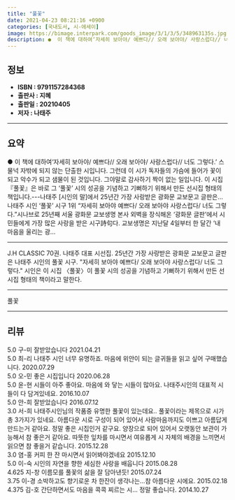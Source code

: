 ```yaml
---
title: "풀꽃"
date: 2021-04-23 08:21:16 +0900
categories: [국내도서, 시-에세이]
image: https://bimage.interpark.com/goods_image/3/1/3/5/348963135s.jpg
description: ●  이 책에 대하여‘자세히 보아야/ 예쁘다// 오래 보아야/ 사랑스럽다// 너도 그렇다.’ 스물넉 자밖에 되지 않는 단출한 시입니다. 그런데 이 시가 독자들의 가슴에 들어가 꽃이 되고 악수가 되고 샘물이 된 것입니다. 그야말로 감사하기 짝이 없는 일입니다. 이 시집 『풀꽃』은 바로 그 ‘풀꽃’ 시의 성
---
```


## **정보**

- **ISBN : 9791157284368**
- **출판사 : 지혜**
- **출판일 : 20210405**
- **저자 : 나태주**

------



## **요약**

●  이 책에 대하여‘자세히 보아야/ 예쁘다// 오래 보아야/ 사랑스럽다// 너도 그렇다.’ 스물넉 자밖에 되지 않는 단출한 시입니다. 그런데 이 시가 독자들의 가슴에 들어가 꽃이 되고 악수가 되고 샘물이 된 것입니다. 그야말로 감사하기 짝이 없는 일입니다. 이 시집 『풀꽃』은 바로 그 ‘풀꽃’ 시의 성공을 기념하고 기뻐하기 위해서 만든 선시집 형태의 책입니다.---나태주 [시인의 말]에서 25년간 가장 사랑받은 광화문 교보문고 글판은…나태주 시인 ‘풀꽃’ 시구 1위 “자세히 보아야 예쁘다/ 오래 보아야 사랑스럽다/ 너도 그렇다.”시나브로 25년째 서울 광화문 교보생명 본사 외벽을 장식해온 ‘광화문 글판’에서 시민들에게 가장 많은 사랑을 받은 시구詩句다. 교보생명은 지난달 4일부터 한 달간 ‘내 마음을 울리는 광...

------

J.H CLASSIC 70권. 나태주 대표 시선집. 25년간 가장 사랑받은 광화문 교보문고 글판은 나태주 시인의 풀꽃 시구. &quot;자세히 보아야 예쁘다/ 오래 보아야 사랑스럽다/ 너도 그렇다.&quot; 시인은 이 시집 〈풀꽃〉이 풀꽃 시의 성공을 기념하고 기뻐하기 위해서 만든 선시집 형태의 책이라고 말한다.

------


풀꽃 

------


## **리뷰** 

5.0 구-미 잘받았습니다  2021.04.21 <br/>5.0 최-리 나태주 시인 너무 유명하죠. 마음에 위안이 되는 글귀들을 읽고 싶어 구매했습니다. 2020.07.29 <br/>5.0 오-민 좋은 시집입니다 2020.06.28 <br/>5.0 윤-현 시들이 아주 좋아요. 마음에 와 닿는 시들이 많아요. 나태주시인의 대표적 시들이 다 담겨있네요.  2016.10.07 <br/>5.0 안-희 잘받았습니다 2016.07.12 <br/>3.0 서-희 나태주시인님의 작품중 유명한 풀꽃이 있는데요.. 풀꽃이라는 제목으로 시가 총 3가지가 있네요. 아름다운 시로 구성이 되어 있어서 사람마음까지도 이쁘고 아름답게 만드는거 같아요. 정말 좋은 시집인거 같구요. 양장으로 되어 있어서 오랫동안 보관이 가능해서 참 좋은거 같아요. 따뜻한 잎차를 마시면서 여유롭게 시 자체의 배경을 느끼면서 읽으면 참 좋을거 같습니다. 2015.12.28 <br/>3.0 염-홍 커피 한 잔 마시면서 읽어봐야겠네요 2015.12.10 <br/>5.0 이-숙 시인의 자연을 향한 세심한 사랑을 배웁니다 2015.08.28 <br/>4.625 지-창 이름모를 풀꽃의 삶을 잘 담아낸듯! 2015.07.24 <br/>3.75 이-경 소박하고도 향기로운 차 한잔이 생각나는...참 아름다운 시에요. 2015.02.18 <br/>4.375 김-호 간단하면서도 마음을 콕콕 찌르는 시... 정말 좋습니다. 2014.10.27 <br/>